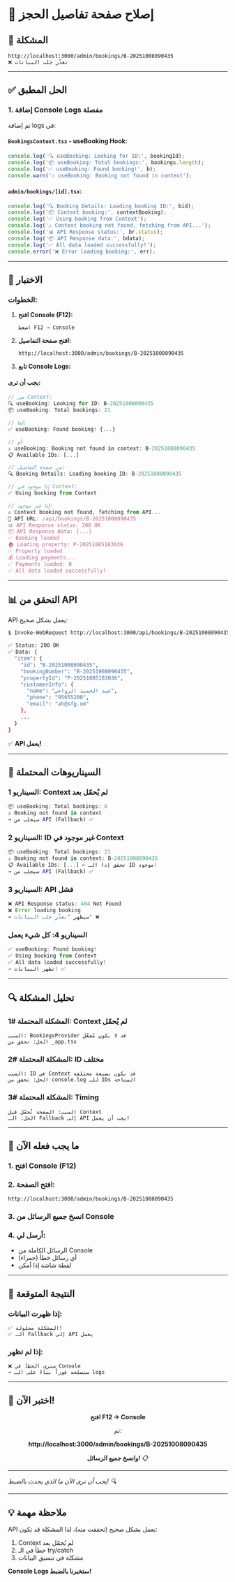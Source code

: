 # 🔧 إصلاح صفحة تفاصيل الحجز

## 🚨 المشكلة

```
http://localhost:3000/admin/bookings/B-20251008090435
❌ تعذّر جلب البيانات
```

---

## ✅ الحل المطبق

### 1. **إضافة Console Logs مفصلة**

تم إضافة logs في:

#### `BookingsContext.tsx` - useBooking Hook:
```typescript
console.log('🔍 useBooking: Looking for ID:', bookingId);
console.log('📦 useBooking: Total bookings:', bookings.length);
console.log('✅ useBooking: Found booking!', b);
console.warn('⚠️ useBooking: Booking not found in context');
```

#### `admin/bookings/[id].tsx`:
```typescript
console.log('🔍 Booking Details: Loading booking ID:', bid);
console.log('📦 Context booking:', contextBooking);
console.log('✅ Using booking from Context');
console.log('⚠️ Context booking not found, fetching from API...');
console.log('📊 API Response status:', br.status);
console.log('📦 API Response data:', bdata);
console.log('✅ All data loaded successfully!');
console.error('❌ Error loading booking:', err);
```

---

## 🧪 الاختبار

### الخطوات:

1. **افتح Console (F12):**
   ```
   اضغط F12 → Console
   ```

2. **افتح صفحة التفاصيل:**
   ```
   http://localhost:3000/admin/bookings/B-20251008090435
   ```

3. **تابع Console Logs:**

#### يجب أن ترى:

```javascript
// من Context:
🔍 useBooking: Looking for ID: B-20251008090435
📦 useBooking: Total bookings: 21

// إما:
✅ useBooking: Found booking! {...}

// أو:
⚠️ useBooking: Booking not found in context: B-20251008090435
📋 Available IDs: [...]

// من صفحة التفاصيل:
🔍 Booking Details: Loading booking ID: B-20251008090435

// إذا موجود في Context:
✅ Using booking from Context

// إذا غير موجود:
⚠️ Context booking not found, fetching from API...
📡 API URL: /api/bookings/B-20251008090435
📊 API Response status: 200 OK
📦 API Response data: {...}
✅ Booking loaded
🏠 Loading property: P-20251005183036
✅ Property loaded
💰 Loading payments...
✅ Payments loaded: 0
✅ All data loaded successfully!
```

---

## 📊 التحقق من API

API يعمل بشكل صحيح:

```bash
$ Invoke-WebRequest http://localhost:3000/api/bookings/B-20251008090435

✅ Status: 200 OK
✅ Data: {
  "item": {
    "id": "B-20251008090435",
    "bookingNumber": "B-20251008090435",
    "propertyId": "P-20251005183036",
    "customerInfo": {
      "name": "عبد الحميد الرواحي",
      "phone": "95655200",
      "email": "ah@sfg.om"
    },
    ...
  }
}
```

✅ **API يعمل!**

---

## 🎯 السيناريوهات المحتملة

### السيناريو 1: Context لم يُحمّل بعد
```javascript
📦 useBooking: Total bookings: 0
⚠️ Booking not found in context
→ سيجلب من API (Fallback) ✅
```

### السيناريو 2: ID غير موجود في Context
```javascript
📦 useBooking: Total bookings: 21
⚠️ Booking not found in context: B-20251008090435
📋 Available IDs: [...] ← تحقق إذا الـ ID موجود!
→ سيجلب من API (Fallback) ✅
```

### السيناريو 3: API فشل
```javascript
❌ API Response status: 404 Not Found
❌ Error loading booking
→ سيظهر "تعذّر جلب البيانات" ❌
```

### السيناريو 4: كل شيء يعمل
```javascript
✅ useBooking: Found booking!
✅ Using booking from Context
✅ All data loaded successfully!
→ تظهر البيانات! ✅
```

---

## 🔍 تحليل المشكلة

### المشكلة المحتملة #1: Context لم يُحمّل
```
السبب: BookingsProvider قد لا يكون مُفعّل
الحل: تحقق من _app.tsx
```

### المشكلة المحتملة #2: ID مختلف
```
السبب: ID في Context قد يكون بصيغة مختلفة
الحل: تحقق من console.log للـ IDs المتاحة
```

### المشكلة المحتملة #3: Timing
```
السبب: الصفحة تُحمّل قبل Context
الحل: الـ Fallback إلى API يجب أن يعمل!
```

---

## 📝 ما يجب فعله الآن

### 1. افتح Console (F12)

### 2. افتح الصفحة:
```
http://localhost:3000/admin/bookings/B-20251008090435
```

### 3. انسخ جميع الرسائل من Console

### 4. أرسل لي:
- الرسائل الكاملة من Console
- أي رسائل خطأ (حمراء)
- لقطة شاشة إذا أمكن

---

## 🎯 النتيجة المتوقعة

### إذا ظهرت البيانات:
```
✅ المشكلة محلولة!
✅ الـ Fallback إلى API يعمل
```

### إذا لم تظهر:
```
❌ سنرى الخطأ في Console
→ سنصلحه فوراً بناءً على الـ logs
```

---

## 🚀 اختبر الآن!

<div align="center">

**افتح F12 → Console**

ثم:

**http://localhost:3000/admin/bookings/B-20251008090435**

**وانسخ جميع الرسائل!** 📋

</div>

---

*يجب أن نرى الآن ما الذي يحدث بالضبط! 🔍*

---

## 💡 ملاحظة مهمة

API يعمل بشكل صحيح (تحققت منه)، لذا المشكلة قد تكون:
1. Context لم يُحمّل بعد
2. خطأ في الـ try/catch
3. مشكلة في تنسيق البيانات

**Console Logs ستخبرنا بالضبط!**


